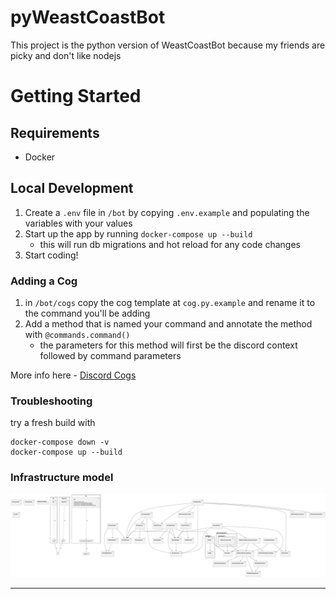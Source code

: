 # pyWeastCoastBot

This project is the python version of WeastCoastBot because my friends are picky and don't like nodejs

# Getting Started
## Requirements
* Docker


## Local Development

1. Create a `.env` file in `/bot` by copying `.env.example` and populating the variables with your values
2. Start up the app by running `docker-compose up --build`
   * this will run db migrations and hot reload for any code changes
3. Start coding!

### Adding a Cog
1. in `/bot/cogs` copy the cog template at `cog.py.example` and rename it to the command you'll be adding
2. Add a method that is named your command and annotate the method with `@commands.command()`
   * the parameters for this method will first be the discord context followed by command parameters

More info here - [Discord Cogs](https://discordpy.readthedocs.io/en/stable/ext/commands/cogs.html)

### Troubleshooting

try a fresh build with
```
docker-compose down -v
docker-compose up --build
```
### Infrastructure model
![Infrastructure main model](.infragenie/infrastructure_main_model.svg)

---

